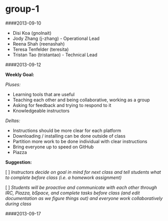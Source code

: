group-1
=======

####2013-09-10

+ Disi Koa (gnolnait)
+ Jody Zhang (j-zhang) - Operational Lead
+ Reena Shah (reenashah)
+ Teresa Tenfelder (teresita)
+ Tristan Tao (tristantao) - Technical Lead

####2013-09-12

**Weekly Goal:**

*Pluses:*
+ Learning tools that are useful
+ Teaching each other and being collaborative, working as a group
+ Asking for feedback and trying to respond to it
+ Knowledgeable instructors

*Deltas:*
+ Instructions should be more clear for each platform
+ Downloading / installing can be done outside of class
+ Partition more work to be done individual with clear instructions
+ Bring everyone up to speed on GitHub
+ Piazza

**Suggestion:**

[  ] _Instructors decide on goal in mind for next class and tell students what to complete before class (i.e. a homework assignment)_

[  ] _Students will be proactive and communicate with each other through IRC, Piazza, bSpace, and complete tasks before class (and edit documentation as we figure things out) and everyone work collaboratively during class_

####2013-09-17
